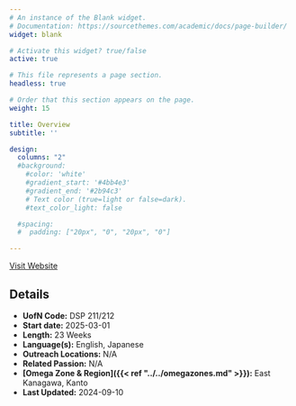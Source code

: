 ```yaml
---
# An instance of the Blank widget.
# Documentation: https://sourcethemes.com/academic/docs/page-builder/
widget: blank

# Activate this widget? true/false
active: true

# This file represents a page section.
headless: true

# Order that this section appears on the page.
weight: 15

title: Overview
subtitle: ''

design:
  columns: "2"
  #background:
    #color: 'white'
    #gradient_start: '#4bb4e3'
    #gradient_end: '#2b94c3'
    # Text color (true=light or false=dark).
    #text_color_light: false

  #spacing:
  #  padding: ["20px", "0", "20px", "0"]

---
```


[Visit Website](https://www.ywamyokohama.org/general-1)

## Details

* **UofN Code:** DSP 211/212
* **Start date:** 2025-03-01
* **Length:** 23 Weeks
* **Language(s):** English, Japanese
* **Outreach Locations:** N/A
* **Related Passion:** N/A
* **[Omega Zone & Region]({{< ref "../../omegazones.md" >}}):** East Kanagawa, Kanto
* **Last Updated:** 2024-09-10
